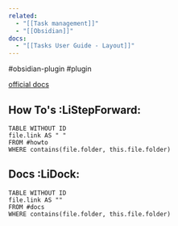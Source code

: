```yaml
---
related:
  - "[[Task management]]"
  - "[[Obsidian]]"
docs:
  - "[[Tasks User Guide - Layout]]"
---
```

#obsidian-plugin #plugin 

[official docs](https://publish.obsidian.md/tasks/Introduction)

## How To's :LiStepForward:
```dataview
TABLE WITHOUT ID
file.link AS " "
FROM #howto 
WHERE contains(file.folder, this.file.folder)
```
## Docs :LiDock:
```dataview
TABLE WITHOUT ID
file.link AS ""
FROM #docs
WHERE contains(file.folder, this.file.folder)
```
